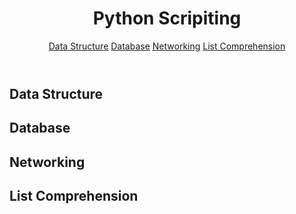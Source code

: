 <body>
  <header>
    <h1>Python Scripiting</h1>
    <nav>
      <a href="#DS">Data Structure</a>
      <a href="#DB">Database</a>
      <a href="#Net">Networking</a>
      <a href="#lcomp">List Comprehension</a>
    </nav>
  </header>
  <main>
    <article>
      <h2 id="DS">Data Structure</h2>
    </article>
    <article>
      <h2 id="DB">Database</h2>
    </article>
    <article>
      <h2 id="Net">Networking</h2>
    </article>
    <article>
      <h2 id="lcomp">List Comprehension</h2>
    </article>
  </main>
</body>
